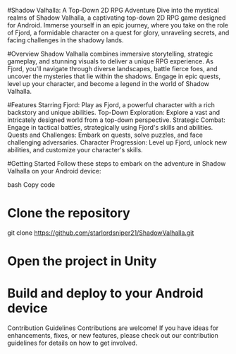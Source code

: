 #Shadow Valhalla: A Top-Down 2D RPG Adventure
Dive into the mystical realms of Shadow Valhalla, a captivating top-down 2D RPG game designed for Android. Immerse yourself in an epic journey, where you take on the role of Fjord, a formidable character on a quest for glory, unraveling secrets, and facing challenges in the shadowy lands.

#Overview
Shadow Valhalla combines immersive storytelling, strategic gameplay, and stunning visuals to deliver a unique RPG experience. As Fjord, you'll navigate through diverse landscapes, battle fierce foes, and uncover the mysteries that lie within the shadows. Engage in epic quests, level up your character, and become a legend in the world of Shadow Valhalla.

#Features
Starring Fjord: Play as Fjord, a powerful character with a rich backstory and unique abilities.
Top-Down Exploration: Explore a vast and intricately designed world from a top-down perspective.
Strategic Combat: Engage in tactical battles, strategically using Fjord's skills and abilities.
Quests and Challenges: Embark on quests, solve puzzles, and face challenging adversaries.
Character Progression: Level up Fjord, unlock new abilities, and customize your character's skills.

#Getting Started
Follow these steps to embark on the adventure in Shadow Valhalla on your Android device:

bash
Copy code
# Clone the repository
git clone https://github.com/starlordsniper21/ShadowValhalla.git

# Open the project in Unity
# Build and deploy to your Android device

Contribution Guidelines
Contributions are welcome! If you have ideas for enhancements, fixes, or new features, please check out our contribution guidelines for details on how to get involved.
